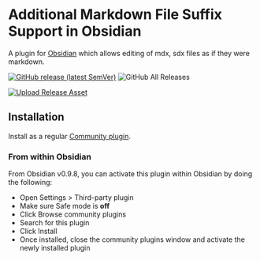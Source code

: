 # Additional Markdown File Suffix Support in Obsidian

A plugin for [Obsidian](https://obsidian.md) which allows editing of mdx, sdx files as if they were markdown.

[![GitHub release (latest SemVer)](https://img.shields.io/github/v/release/git-no/obsidian-markdown-suffix?style=for-the-badge&sort=semver)](https://github.com/git-no/obsidian-markdown-suffix/releases/latest)
![GitHub All Releases](https://img.shields.io/github/downloads/git-no/obsidian-markdown-suffix/total?style=for-the-badge)

[![Upload Release Asset](https://github.com/git-no/obsidian-markdown-suffix/actions/workflows/release.yml/badge.svg)](https://github.com/git-no/obsidian-markdown-suffix/actions/workflows/release.yml)

## Installation

Install as a regular [Community plugin](https://help.obsidian.md/Advanced+topics/Community+plugins).

### From within Obsidian

From Obsidian v0.9.8, you can activate this plugin within Obsidian by doing the following:

-   Open Settings > Third-party plugin
-   Make sure Safe mode is **off**
-   Click Browse community plugins
-   Search for this plugin
-   Click Install
-   Once installed, close the community plugins window and activate the newly installed plugin
